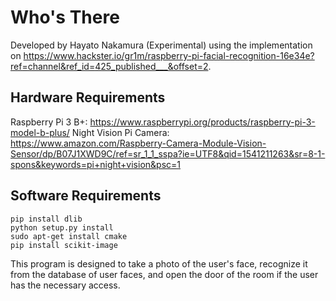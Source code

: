 # Who's There
Developed by Hayato Nakamura (Experimental) using the implementation on https://www.hackster.io/gr1m/raspberry-pi-facial-recognition-16e34e?ref=channel&ref_id=425_published___&offset=2.

## Hardware Requirements

Raspberry Pi 3 B+: https://www.raspberrypi.org/products/raspberry-pi-3-model-b-plus/
Night Vision Pi Camera: https://www.amazon.com/Raspberry-Camera-Module-Vision-Sensor/dp/B07J1XWD9C/ref=sr_1_1_sspa?ie=UTF8&qid=1541211263&sr=8-1-spons&keywords=pi+night+vision&psc=1

## Software Requirements

```
pip install dlib
python setup.py install
sudo apt-get install cmake
pip install scikit-image
```

This program is designed to take a photo of the user's face, recognize it from the database of user faces, and open the door of the room if the user has the necessary access. 
